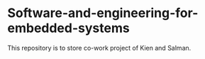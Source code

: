Software-and-engineering-for-embedded-systems
=============================================

This repository is to store co-work project of Kien and Salman.
